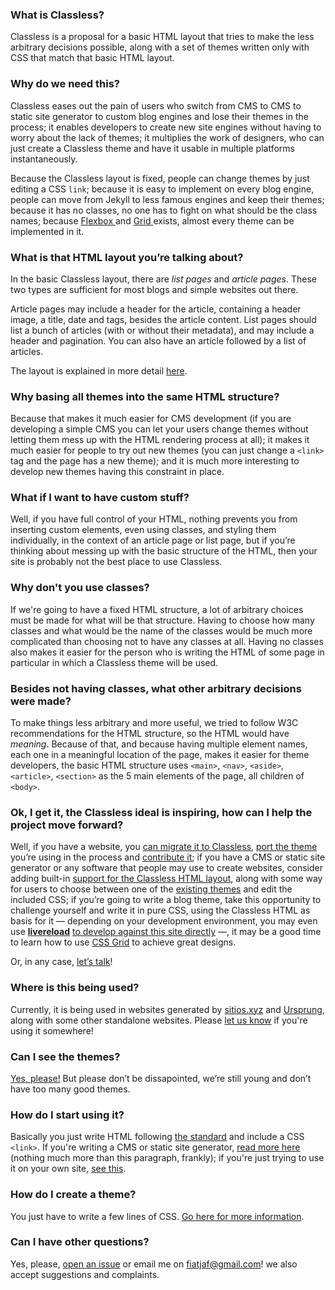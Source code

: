### What is Classless?

Classless is a proposal for a basic HTML layout that tries to make the less arbitrary decisions possible, along with a set of themes written only with CSS that match that basic HTML layout.

### Why do we need this?

Classless eases out the pain of users who switch from CMS to CMS to static site generator to custom blog engines and lose their themes in the process; it enables developers to create new site engines without having to worry about the lack of themes; it multiplies the work of designers, who can just create a Classless theme and have it usable in multiple platforms instantaneously.

Because the Classless layout is fixed, people can change themes by just editing a CSS `link`;  because it is easy to implement on every blog engine, people can move from Jekyll to less famous engines and keep their themes; because it has no classes, no one has to fight on what should be the class names;  because [Flexbox ](https://css-tricks.com/snippets/css/a-guide-to-flexbox/)and [Grid ](https://css-tricks.com/snippets/css/complete-guide-grid/)exists, almost every theme can be implemented in it.

### What is that HTML layout you’re talking about?

In the basic Classless layout, there are *list pages* and *article pages*. These two types are sufficient for most blogs and simple websites out there.

Article pages may include a header for the article, containing a header image, a title, date and tags, besides the article content. List pages should list a bunch of articles (with or without their metadata), and may include a header and pagination. You can also have an article followed by a list of articles.

The layout is explained in more detail [here](https://github.com/fiatjaf/classless/blob/master/explained-structure.html).

### Why basing all themes into the same HTML structure?

Because that makes it much easier for CMS development (if you are developing a simple CMS you can let your users change themes without letting them mess up with the HTML rendering process at all); it makes it much easier for people to try out new themes (you can just change a `<link>` tag and the page has a new theme); and it is much more interesting to develop new themes having this constraint in place.

### What if I want to have custom stuff?

Well, if you have full control of your HTML, nothing prevents you from inserting custom elements, even using classes, and styling them individually, in the context of an article page or list page, but if you’re thinking about messing up with the basic structure of the HTML, then your site is probably not the best place to use Classless.

### Why don't you use classes?

If we're going to have a fixed HTML structure, a lot of arbitrary choices must be made for what will be that structure. Having to choose how many classes and what would be the name of the classes would be much more complicated than choosing not to have any classes at all. Having no classes also makes it easier for the person who is writing the HTML of some page in particular in which a Classless theme will be used.

### Besides not having classes, what other arbitrary decisions were made?

To make things less arbitrary and more useful, we tried to follow W3C recommendations for the HTML structure, so the HTML would have *meaning*. Because of that, and because having multiple element names, each one in a meaningful location of the page, makes it easier for theme developers, the basic HTML structure uses `<main>`, `<nav>`, `<aside>`, `<article>`, `<section>` as the 5 main elements of the page, all children of `<body>`.

### Ok, I get it, the Classless ideal is inspiring, how can I help the project move forward?

Well, if you have a website, you [can migrate it to Classless](http:///for-personal-websites), [port the theme](http:///for-theme-writers) you’re using in the process and [contribute it](https://github.com/fiatjaf/classless/tree/master/themes); if you have a CMS or static site generator or any software that people may use to create websites, consider adding built-in [support for the Classless HTML layout](http:///for-cms-makers), along with some way for users to choose between one of the [existing themes](http:///themes) and edit the included CSS; if you’re going to write a blog theme, take this opportunity to challenge yourself and write it in pure CSS, using the Classless HTML as basis for it — depending on your development environment, you may even use **[livereload](http:///for-theme-writers)** [to develop against this site directly](http:///for-theme-writers) —, it may be a good time to learn how to use [CSS Grid](https://css-tricks.com/snippets/css/complete-guide-grid/) to achieve great designs.

Or, in any case, [let’s talk](mailto:fiatjaf@gmail.com)!

### Where is this being used?

Currently, it is being used in websites generated by [sitios.xyz](https://sitios.xyz/) and [Ursprung](https://github.com/onli/ursprung), along with some other standalone websites. Please [let us know](https://github.com/fiatjaf/classless/issues/new) if you're using it somewhere!

### Can I see the themes?

[Yes, please!](/themes) But please don’t be dissapointed, we’re still young and don’t have too many good themes.

### How do I start using it?

Basically you just write HTML following [the standard](https://github.com/fiatjaf/classless/blob/master/explained-structure.html) and include a CSS `<link>`. If you're writing a CMS or static site generator, [read more here](/for-cms-makers) (nothing much more than this paragraph, frankly); if you're just trying to use it on your own site, [see this](/for-personal-websites).

### How do I create a theme?

You just have to write a few lines of CSS. [Go here for more information](/for-theme-writers).

### Can I have other questions?

Yes, please, [open an issue](https://github.com/fiatjaf/classless/issues/new) or email me on fiatjaf@gmail.com! we also accept suggestions and complaints.
